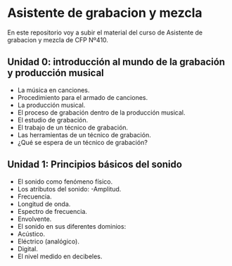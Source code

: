 # Asistente de grabacion y mezcla
En este repositorio voy a subir el material del curso de Asistente de grabacion y mezcla de CFP Nº410.



## Unidad 0: introducción al mundo de la grabación y producción musical


- La música en canciones.
- Procedimiento para el armado de canciones.
- La producción musical.
- El proceso de grabación dentro de la producción musical.
- El estudio de grabación.
- El trabajo de un técnico de grabación. 
- Las herramientas de un técnico de grabación.
- ¿Qué se espera de un técnico de grabación?

## Unidad 1: Principios básicos del sonido


- El sonido como fenómeno físico.
- Los atributos del sonido:
-Amplitud.
- Frecuencia.
- Longitud de onda.
- Espectro de frecuencia.
- Envolvente.
- El sonido en sus diferentes dominios:
- Acústico.
- Eléctrico (analógico).
- Digital.
- El nivel medido en decibeles.
